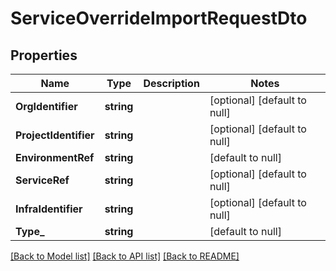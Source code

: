 # ServiceOverrideImportRequestDto

## Properties
Name | Type | Description | Notes
------------ | ------------- | ------------- | -------------
**OrgIdentifier** | **string** |  | [optional] [default to null]
**ProjectIdentifier** | **string** |  | [optional] [default to null]
**EnvironmentRef** | **string** |  | [default to null]
**ServiceRef** | **string** |  | [optional] [default to null]
**InfraIdentifier** | **string** |  | [optional] [default to null]
**Type_** | **string** |  | [default to null]

[[Back to Model list]](../README.md#documentation-for-models) [[Back to API list]](../README.md#documentation-for-api-endpoints) [[Back to README]](../README.md)

